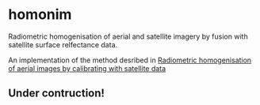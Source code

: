 # homonim
Radiometric homogenisation of aerial and satellite imagery by fusion with satellite surface relfectance data.  

An implementation of the method desribed in [Radiometric homogenisation of aerial images by calibrating with satellite data](https://www.researchgate.net/publication/328317307_Radiometric_homogenisation_of_aerial_images_by_calibrating_with_satellite_data)

## Under contruction!

